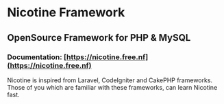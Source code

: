# Nicotine Framework

## OpenSource Framework for PHP & MySQL

### Documentation: [https://nicotine.free.nf](https://nicotine.free.nf)

Nicotine is inspired from Laravel, CodeIgniter and CakePHP frameworks. Those of you which are familiar with these frameworks, can learn Nicotine fast.
